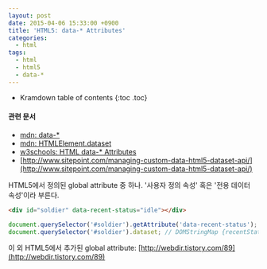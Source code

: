 ```yaml
---
layout: post
date: 2015-04-06 15:33:00 +0900
title: 'HTML5: data-* Attributes'
categories:
  - html
tags:
  - html
  - html5
  - data-*
---
```


* Kramdown table of contents
{:toc .toc}

#### 관련 문서

- [mdn: data-*](https://developer.mozilla.org/ko/docs/Web/HTML/Global_attributes/data-*)
- [mdn: HTMLElement​.dataset](https://developer.mozilla.org/ko/docs/Web/API/HTMLElement/dataset)
- [w3schools: HTML data-* Attributes](http://www.w3schools.com/tags/att_global_data.asp)
- [http://www.sitepoint.com/managing-custom-data-html5-dataset-api/](http://www.sitepoint.com/managing-custom-data-html5-dataset-api/)

HTML5에서 정의된 global attribute 중 하나. '사용자 정의 속성' 혹은 '전용 데이터 속성'이라 부른다.

```html
<div id="soldier" data-recent-status="idle"></div>
```

```js
document.querySelector('#soldier').getAttribute('data-recent-status'); // 'idle'
document.querySelector('#soldier').dataset; // DOMStringMap {recentStatus: "idle"}
```

이 외 HTML5에서 추가된 global attribute: [http://webdir.tistory.com/89](http://webdir.tistory.com/89)
